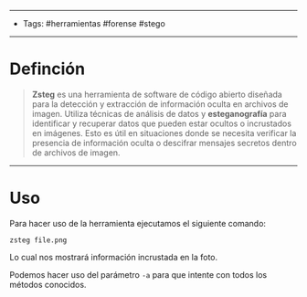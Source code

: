-----------------------
- Tags: #herramientas #forense #stego
------------------
# Definción

> **Zsteg** es una herramienta de software de código abierto diseñada para la detección y extracción de información oculta en archivos de imagen. Utiliza técnicas de análisis de datos y **esteganografía** para identificar y recuperar datos que pueden estar ocultos o incrustados en imágenes. Esto es útil en situaciones donde se necesita verificar la presencia de información oculta o descifrar mensajes secretos dentro de archivos de imagen.

----
# Uso 

Para hacer uso de la herramienta ejecutamos el siguiente comando:

```
zsteg file.png
```

Lo cual nos mostrará información incrustada en la foto.

Podemos hacer uso del parámetro ```-a``` para que intente con todos los métodos conocidos.